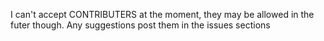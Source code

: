 I can't accept CONTRIBUTERS at the moment, they may be allowed in the futer though. Any suggestions post them in the issues sections

